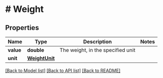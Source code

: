 # # Weight

## Properties

Name | Type | Description | Notes
------------ | ------------- | ------------- | -------------
**value** | **double** | The weight, in the specified unit | 
**unit** | [**WeightUnit**](WeightUnit.md) |  | 

[[Back to Model list]](../../README.md#documentation-for-models) [[Back to API list]](../../README.md#documentation-for-api-endpoints) [[Back to README]](../../README.md)


